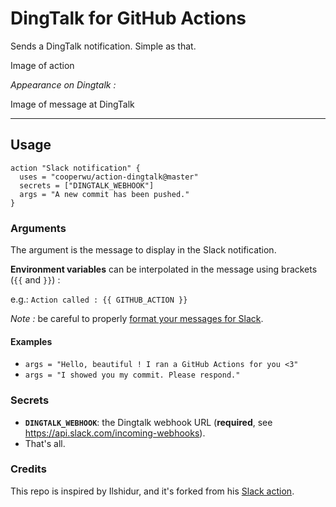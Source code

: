 # DingTalk for GitHub Actions

Sends a DingTalk notification. Simple as that.

Image of action

*Appearance on Dingtalk :*

Image of message at DingTalk

<hr/>

## Usage

```hcl
action "Slack notification" {
  uses = "cooperwu/action-dingtalk@master"
  secrets = ["DINGTALK_WEBHOOK"]
  args = "A new commit has been pushed."
}
```

### Arguments

The argument is the message to display in the Slack notification.

**Environment variables** can be interpolated in the message using brackets (`{{` and `}}`) :

e.g.: `Action called : {{ GITHUB_ACTION }}`

*Note :* be careful to properly [format your messages for Slack](https://api.slack.com/docs/message-formatting).

#### Examples

* `args = "Hello, beautiful ! I ran a GitHub Actions for you <3"`
* `args = "I showed you my commit. Please respond."`

### Secrets

* **`DINGTALK_WEBHOOK`**: the Dingtalk webhook URL (**required**, see https://api.slack.com/incoming-webhooks).
* That's all.

### Credits

This repo is inspired by Ilshidur, and it's forked from his [Slack action](https://github.com/Ilshidur/action-slack). 

